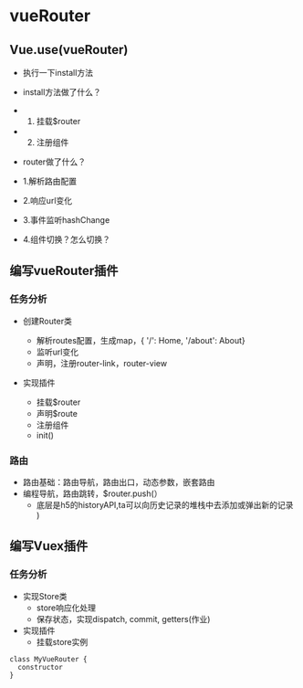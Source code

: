 # vueRouter

## Vue.use(vueRouter)
- 执行一下install方法
- install方法做了什么？
- 1. 挂载$router
- 2. 注册组件

- router做了什么？
- 1.解析路由配置
- 2.响应url变化
- 3.事件监听hashChange
- 4.组件切换？怎么切换？

## 编写vueRouter插件

### 任务分析
- 创建Router类
  - 解析routes配置，生成map，{ '/': Home, '/about': About}
  - 监听url变化
  - 声明，注册router-link，router-view

- 实现插件
  - 挂载$router
  - 声明$route
  - 注册组件
  - init()
### 路由
- 路由基础：路由导航，路由出口，动态参数，嵌套路由
- 编程导航，路由跳转，$router.push(）
  - 底层是h5的historyAPI,ta可以向历史记录的堆栈中去添加或弹出新的记录
)

## 编写Vuex插件

### 任务分析
- 实现Store类
  - store响应化处理
  - 保存状态，实现dispatch, commit, getters(作业)
- 实现插件
  - 挂载store实例

```
class MyVueRouter {
  constructor
}
```
